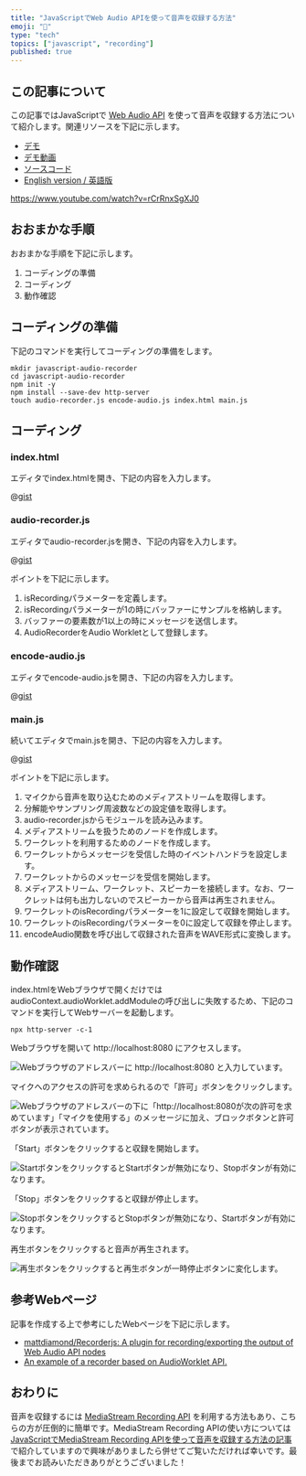 ```yaml
---
title: "JavaScriptでWeb Audio APIを使って音声を収録する方法"
emoji: "🎵"
type: "tech"
topics: ["javascript", "recording"]
published: true
---
```


## この記事について

この記事ではJavaScriptで [Web Audio API](https://developer.mozilla.org/docs/Web/API/Web_Audio_API) を使って音声を収録する方法について紹介します。関連リソースを下記に示します。

- [デモ](https://gist.githack.com/tatsuyasusukida/b6daa0cd09bba2fbbf6289c58777eeca/raw/index.html)
- [デモ動画](https://www.youtube.com/watch?v=rCrRnxSgXJ0)
- [ソースコード](https://gist.github.com/tatsuyasusukida/b6daa0cd09bba2fbbf6289c58777eeca#file-audio-recorder-js)
- [English version / 英語版](https://gist.github.com/tatsuyasusukida/b6daa0cd09bba2fbbf6289c58777eeca)

https://www.youtube.com/watch?v=rCrRnxSgXJ0



## おおまかな手順

おおまかな手順を下記に示します。

1. コーディングの準備
2. コーディング
3. 動作確認



## コーディングの準備

下記のコマンドを実行してコーディングの準備をします。

```shell
mkdir javascript-audio-recorder
cd javascript-audio-recorder
npm init -y
npm install --save-dev http-server
touch audio-recorder.js encode-audio.js index.html main.js
```



## コーディング

### index.html

エディタでindex.htmlを開き、下記の内容を入力します。

@[gist](https://gist.github.com/tatsuyasusukida/b6daa0cd09bba2fbbf6289c58777eeca?file=index.html)

### audio-recorder.js

エディタでaudio-recorder.jsを開き、下記の内容を入力します。

@[gist](https://gist.github.com/tatsuyasusukida/b6daa0cd09bba2fbbf6289c58777eeca?file=audio-recorder.js)

ポイントを下記に示します。

1. isRecordingパラメーターを定義します。
2. isRecordingパラメーターが1の時にバッファーにサンプルを格納します。
3. バッファーの要素数が1以上の時にメッセージを送信します。
4. AudioRecorderをAudio Workletとして登録します。

### encode-audio.js

エディタでencode-audio.jsを開き、下記の内容を入力します。

@[gist](https://gist.github.com/tatsuyasusukida/b6daa0cd09bba2fbbf6289c58777eeca?file=encode-audio.js)

### main.js

続いてエディタでmain.jsを開き、下記の内容を入力します。

@[gist](https://gist.github.com/tatsuyasusukida/b6daa0cd09bba2fbbf6289c58777eeca?file=main.js)

ポイントを下記に示します。

1. マイクから音声を取り込むためのメディアストリームを取得します。
2. 分解能やサンプリング周波数などの設定値を取得します。
3. audio-recorder.jsからモジュールを読み込みます。
4. メディアストリームを扱うためのノードを作成します。
5. ワークレットを利用するためのノードを作成します。
6. ワークレットからメッセージを受信した時のイベントハンドラを設定します。
7. ワークレットからのメッセージを受信を開始します。
8. メディアストリーム、ワークレット、スピーカーを接続します。なお、ワークレットは何も出力しないのでスピーカーから音声は再生されません。
9. ワークレットのisRecordingパラメーターを1に設定して収録を開始します。
10. ワークレットのisRecordingパラメーターを0に設定して収録を停止します。
11. encodeAudio関数を呼び出して収録された音声をWAVE形式に変換します。



## 動作確認

index.htmlをWebブラウザで開くだけではaudioContext.audioWorklet.addModuleの呼び出しに失敗するため、下記のコマンドを実行してWebサーバーを起動します。

```shell
npx http-server -c-1
```

Webブラウザを開いて http://localhost:8080 にアクセスします。

![Webブラウザのアドレスバーに http://localhost:8080 と入力しています。](/images/articles/javascript-audio-recorder/check-01.png)

マイクへのアクセスの許可を求められるので「許可」ボタンをクリックします。

![Webブラウザのアドレスバーの下に「http://localhost:8080が次の許可を求めています」「マイクを使用する」のメッセージに加え、ブロックボタンと許可ボタンが表示されています。](/images/articles/javascript-audio-recorder/check-02.png)

「Start」ボタンをクリックすると収録を開始します。

![StartボタンをクリックするとStartボタンが無効になり、Stopボタンが有効になります。](/images/articles/javascript-audio-recorder/check-03.png)

「Stop」ボタンをクリックすると収録が停止します。

![StopボタンをクリックするとStopボタンが無効になり、Startボタンが有効になります。](/images/articles/javascript-audio-recorder/check-04.png)

再生ボタンをクリックすると音声が再生されます。

![再生ボタンをクリックすると再生ボタンが一時停止ボタンに変化します。](/images/articles/javascript-audio-recorder/check-05.png)



## 参考Webページ

記事を作成する上で参考にしたWebページを下記に示します。

- [mattdiamond/Recorderjs: A plugin for recording/exporting the output of Web Audio API nodes](https://github.com/mattdiamond/Recorderjs)
- [An example of a recorder based on AudioWorklet API.](https://gist.github.com/flpvsk/047140b31c968001dc563998f7440cc1)



## おわりに

音声を収録するには [MediaStream Recording API](https://developer.mozilla.org/docs/Web/API/MediaStream_Recording_API) を利用する方法もあり、こちらの方が圧倒的に簡単です。MediaStream Recording APIの使い方については [JavaScriptでMediaStream Recording APIを使って音声を収録する方法の記事](https://zenn.dev/tatsuyasusukida/articles/e9fc25bcdbd370) で紹介していますので興味がありましたら併せてご覧いただければ幸いです。最後までお読みいただきありがとうございました！
